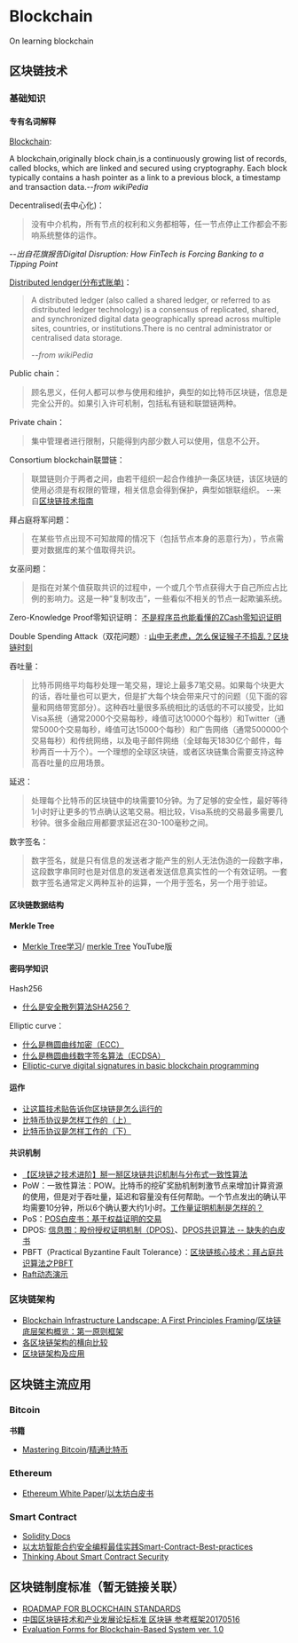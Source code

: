# Blockchain
On learning blockchain

## 区块链技术

### 基础知识
#### 专有名词解释

[Blockchain](https://en.wikipedia.org/wiki/Blockchain):
>
A blockchain,originally block chain,is a continuously growing list of records, called blocks, which are linked and secured using cryptography. 
Each block typically contains a hash pointer as a link to a previous block, a timestamp and transaction data.--*from wikiPedia*

Decentralised(去中心化)：
>没有中介机构，所有节点的权利和义务都相等，任一节点停止工作都会不影响系统整体的运作。
>
--*出自花旗报告Digital Disruption: How FinTech is Forcing Banking to a Tipping Point*

[Distributed lendger(分布式账单)](https://en.wikipedia.org/wiki/Distributed_ledger)：
>A distributed ledger (also called a shared ledger, or referred to as distributed ledger technology) is a consensus of replicated, shared, and synchronized digital data geographically spread across multiple sites, countries, or institutions.There is no central administrator or centralised data storage.
>
>--*from wikiPedia*

Public chain：
>顾名思义，任何人都可以参与使用和维护，典型的如比特币区块链，信息是完全公开的。如果引入许可机制，包括私有链和联盟链两种。


Private chain：
>集中管理者进行限制，只能得到内部少数人可以使用，信息不公开。


Consortium blockchain联盟链：
>联盟链则介于两者之间，由若干组织一起合作维护一条区块链，该区块链的使用必须是有权限的管理，相关信息会得到保护，典型如银联组织。
--来自[区块链技术指南](https://yeasy.gitbooks.io/blockchain_guide/content/born/what.html)

拜占庭将军问题：
>在某些节点出现不可知故障的情况下（包括节点本身的恶意行为），节点需要对数据库的某个值取得共识。

女巫问题：
>是指在对某个值获取共识的过程中，一个或几个节点获得大于自己所应占比例的影响力。这是一种“复制攻击”，一些看似不相关的节点一起欺骗系统。


Zero-Knowledge Proof零知识证明：
[不是程序员也能看懂的ZCash零知识证明](http://www.sohu.com/a/121847942_475384)

Double Spending Attack（双花问题）:
[山中无老虎，怎么保证猴子不捣乱？区块链时刻](https://zhuanlan.zhihu.com/p/25692826)


吞吐量：
>比特币网络平均每秒处理一笔交易，理论上最多7笔交易。如果每个块更大的话，吞吐量也可以更大，但是扩大每个块会带来尺寸的问题（见下面的容量和网络带宽部分）。这种吞吐量很多系统相比的话低的不可以接受，比如Visa系统（通常2000个交易每秒，峰值可达10000个每秒）和Twitter（通常5000个交易每秒，峰值可达15000个每秒）和广告网络（通常500000个交易每秒）和传统网络，以及电子邮件网络（全球每天1830亿个邮件，每秒两百一十万个）。一个理想的全球区块链，或者区块链集合需要支持这种高吞吐量的应用场景。

延迟：
>处理每个比特币的区块链中的块需要10分钟。为了足够的安全性，最好等待1小时好让更多的节点确认这笔交易。相比较，Visa系统的交易最多需要几秒钟。很多金融应用都要求延迟在30-100毫秒之间。

数字签名：
>数字签名，就是只有信息的发送者才能产生的别人无法伪造的一段数字串，这段数字串同时也是对信息的发送者发送信息真实性的一个有效证明。一套数字签名通常定义两种互补的运算，一个用于签名，另一个用于验证。


#### 区块链数据结构

#### Merkle Tree

* [Merkle Tree学习](http://www.cnblogs.com/fengzhiwu/p/5524324.html)/
[merkle Tree](https://www.youtube.com/watch?v=Js535LqapFE#t=238) YouTube版

#### 密码学知识

Hash256

* [什么是安全散列算法SHA256？](http://8btc.com/article-136-1.html)

Elliptic curve：

* [什么是椭圆曲线加密（ECC）](http://8btc.com/article-138-1.html)
* [什么是椭圆曲线数字签名算法（ECDSA）](http://8btc.com/article-140-1.html)
* [Elliptic-curve digital signatures
in basic blockchain programming](http://davidederosa.com/basic-blockchain-programming/elliptic-curve-digital-signatures/)


#### 运作

* [让这篇技术贴告诉你区块链是怎么运行的](https://yq.aliyun.com/articles/60218?spm=5176.8067842.tagmain.89.vy6RKf)
* [比特币协议是怎样工作的（上）](http://www.8btc.com/bitcoin-contract)
* [比特币协议是怎样工作的（下）](http://www.8btc.com/bitcoin-contract2)




#### 共识机制

* [【区块链之技术进阶】掰一掰区块链共识机制与分布式一致性算法](https://yq.aliyun.com/articles/60400)
* PoW：一致性算法：POW。比特币的挖矿奖励机制刺激节点来增加计算资源的使用，但是对于吞吐量，延迟和容量没有任何帮助。一个节点发出的确认平均需要10分钟，所以6个确认要大约1小时。[工作量证明机制是怎样的？](http://8btc.com/article-160-1.html)
* PoS：[POS白皮书：基于权益证明的交易](http://www.8btc.com/pos-white-book)
* DPOS: [信息图：股份授权证明机制（DPOS）](http://www.8btc.com/dpossha)、[DPOS共识算法 -- 缺失的白皮书](https://steemit.com/dpos/@legendx/dpos)
* PBFT（Practical Byzantine Fault Tolerance）：[区块链核心技术：拜占庭共识算法之PBFT](http://www.jianshu.com/p/fb5edf031afd)
* [Raft动态演示](http://thesecretlivesofdata.com/raft/?spm=5176.100239.blogcont60400.8.7rQOfk)

### 区块链架构

* [Blockchain Infrastructure Landscape: A First Principles Framing](https://blog.bigchaindb.com/blockchain-infrastructure-landscape-a-first-principles-framing-92cc5549bafe)/[区块链底层架构概览：第一原则框架](http://ethfans.org/posts/blockchain-infrastructure-landscape-a-first-principles)
* [各区块链架构的横向比较](http://www.sohu.com/a/159487224_684500)
* [区块链架构及应用](http://www.360doc.com/content/17/0820/04/30836886_680524486.shtml)




## 区块链主流应用

### Bitcoin
**书籍**

* [Mastering Bitcoin](http://chimera.labs.oreilly.com/books/1234000001802/index.html)/[精通比特币](http://book.8btc.com/books/1/master_bitcoin/_book/)


### Ethereum
* [Ethereum White Paper](https://github.com/ethereum/wiki/wiki/White-Paper)/[以太坊白皮书](https://github.com/ethereum/wiki/wiki/%5B%E4%B8%AD%E6%96%87%5D-%E4%BB%A5%E5%A4%AA%E5%9D%8A%E7%99%BD%E7%9A%AE%E4%B9%A6)


### Smart Contract
* [Solidity Docs](https://solidity.readthedocs.io/en/latest/introduction-to-smart-contracts.html)
* [以太坊智能合约安全编程最佳实践Smart-Contract-Best-practices](https://github.com/ConsenSys/smart-contract-best-practices)
* [Thinking About Smart Contract Security](https://blog.ethereum.org/2016/06/19/thinking-smart-contract-security/)

## 区块链制度标准（暂无链接关联）
* [ROADMAP FOR BLOCKCHAIN STANDARDS]()
* [中国区块链技术和产业发展论坛标准 区块链 参考框架20170516]()
* [Evaluation Forms for Blockchain-Based System ver. 1.0]()



  
    
